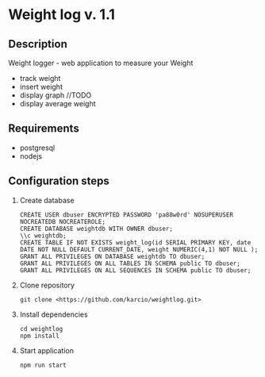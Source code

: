 # Weight log v. 1.1

## Description

Weight logger - web application to measure your Weight

-   track weight
-   insert weight
-   display graph //TODO
-   display average weight

## Requirements

-   postgresql
-   nodejs   

## Configuration steps

1.  Create database


        CREATE USER dbuser ENCRYPTED PASSWORD 'pa88w0rd' NOSUPERUSER NOCREATEDB NOCREATEROLE;
        CREATE DATABASE weightdb WITH OWNER dbuser;
        \\c weightdb;
        CREATE TABLE IF NOT EXISTS weight_log(id SERIAL PRIMARY KEY, date DATE NOT NULL DEFAULT CURRENT_DATE, weight NUMERIC(4,1) NOT NULL );
        GRANT ALL PRIVILEGES ON DATABASE weightdb TO dbuser;
        GRANT ALL PRIVILEGES ON ALL TABLES IN SCHEMA public TO dbuser;
        GRANT ALL PRIVILEGES ON ALL SEQUENCES IN SCHEMA public TO dbuser;

2.  Clone repository


        git clone <https://github.com/karcio/weightlog.git>

3.  Install dependencies


        cd weightlog
        npm install

4.  Start application


        npm run start
